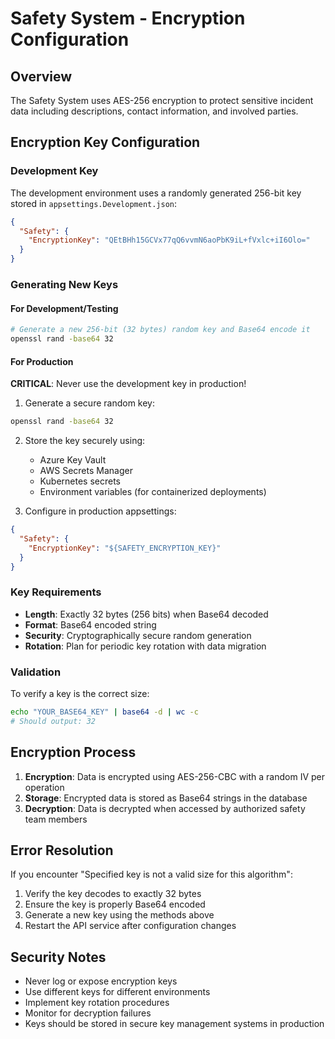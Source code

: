 # Safety System - Encryption Configuration

## Overview
The Safety System uses AES-256 encryption to protect sensitive incident data including descriptions, contact information, and involved parties.

## Encryption Key Configuration

### Development Key
The development environment uses a randomly generated 256-bit key stored in `appsettings.Development.json`:

```json
{
  "Safety": {
    "EncryptionKey": "QEtBHh15GCVx77qQ6vvmN6aoPbK9iL+fVxlc+iI6Olo="
  }
}
```

### Generating New Keys

#### For Development/Testing
```bash
# Generate a new 256-bit (32 bytes) random key and Base64 encode it
openssl rand -base64 32
```

#### For Production
**CRITICAL**: Never use the development key in production!

1. Generate a secure random key:
```bash
openssl rand -base64 32
```

2. Store the key securely using:
   - Azure Key Vault
   - AWS Secrets Manager
   - Kubernetes secrets
   - Environment variables (for containerized deployments)

3. Configure in production appsettings:
```json
{
  "Safety": {
    "EncryptionKey": "${SAFETY_ENCRYPTION_KEY}"
  }
}
```

### Key Requirements
- **Length**: Exactly 32 bytes (256 bits) when Base64 decoded
- **Format**: Base64 encoded string
- **Security**: Cryptographically secure random generation
- **Rotation**: Plan for periodic key rotation with data migration

### Validation
To verify a key is the correct size:
```bash
echo "YOUR_BASE64_KEY" | base64 -d | wc -c
# Should output: 32
```

## Encryption Process
1. **Encryption**: Data is encrypted using AES-256-CBC with a random IV per operation
2. **Storage**: Encrypted data is stored as Base64 strings in the database
3. **Decryption**: Data is decrypted when accessed by authorized safety team members

## Error Resolution
If you encounter "Specified key is not a valid size for this algorithm":
1. Verify the key decodes to exactly 32 bytes
2. Ensure the key is properly Base64 encoded
3. Generate a new key using the methods above
4. Restart the API service after configuration changes

## Security Notes
- Never log or expose encryption keys
- Use different keys for different environments
- Implement key rotation procedures
- Monitor for decryption failures
- Keys should be stored in secure key management systems in production